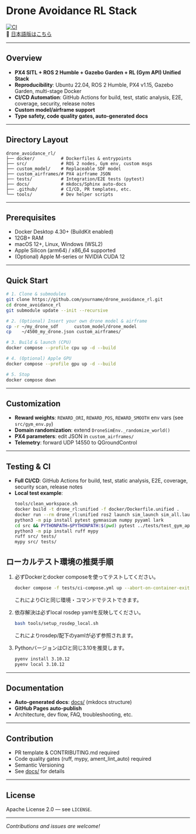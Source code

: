 # Drone Avoidance RL Stack

[![CI](https://github.com/yourname/drone_avoidance_rl/actions/workflows/ci.yml/badge.svg)](https://github.com/yourname/drone_avoidance_rl/actions)  
📘 [日本語版はこちら](README.ja.md)

---

## Overview

- **PX4 SITL + ROS 2 Humble + Gazebo Garden + RL (Gym API) Unified Stack**
- **Reproducibility**: Ubuntu 22.04, ROS 2 Humble, PX4 v1.15, Gazebo Garden, multi-stage Docker
- **CI/CD Automation**: GitHub Actions for build, test, static analysis, E2E, coverage, security, release notes
- **Custom model/airframe support**
- **Type safety, code quality gates, auto-generated docs**

---

## Directory Layout

```
drone_avoidance_rl/
├── docker/          # Dockerfiles & entrypoints
├── src/             # ROS 2 nodes, Gym env, custom msgs
├── custom_model/    # Replaceable SDF model
├── custom_airframes/# PX4 airframe JSON
├── tests/           # Integration/E2E tests (pytest)
├── docs/            # mkdocs/Sphinx auto-docs
├── .github/         # CI/CD, PR templates, etc.
└── tools/           # Dev helper scripts
```

---

## Prerequisites

- Docker Desktop 4.30+ (BuildKit enabled)
- 12GB+ RAM
- macOS 12+, Linux, Windows (WSL2)
- Apple Silicon (arm64) / x86_64 supported
- (Optional) Apple M-series or NVIDIA CUDA 12

---

## Quick Start

```bash
# 1. Clone & submodules
git clone https://github.com/yourname/drone_avoidance_rl.git
cd drone_avoidance_rl
git submodule update --init --recursive

# 2. (Optional) Insert your own drone model & airframe
cp -r ~/my_drone_sdf      custom_model/drone_model
cp    ~/4500_my_drone.json custom_airframes/

# 3. Build & launch (CPU)
docker compose --profile cpu up -d --build

# 4. (Optional) Apple GPU
docker compose --profile gpu up -d --build

# 5. Stop
docker compose down
```

---

## Customization

- **Reward weights**: `REWARD_ORI`, `REWARD_POS`, `REWARD_SMOOTH` env vars (see `src/gym_env.py`)
- **Domain randomization**: extend `DroneSimEnv._randomize_world()`
- **PX4 parameters**: edit JSON in `custom_airframes/`
- **Telemetry**: forward UDP 14550 to QGroundControl

---

## Testing & CI

- **Full CI/CD**: GitHub Actions for build, test, static analysis, E2E, coverage, security scan, release notes
- **Local test example**:
  ```bash
  tools/clean_workspace.sh
  docker build -t drone_rl:unified -f docker/Dockerfile.unified .
  docker run --rm drone_rl:unified ros2 launch sim_launch sim_all.launch.py
  python3 -m pip install pytest gymnasium numpy pyyaml lark
  cd src && PYTHONPATH=$PYTHONPATH:$(pwd) pytest ../tests/test_gym_api.py
  python3 -m pip install ruff mypy
  ruff src/ tests/
  mypy src/ tests/
  ```

## ローカルテスト環境の推奨手順

1. 必ずDockerとdocker composeを使ってテストしてください。
   ```sh
   docker compose -f tests/ci-compose.yml up --abort-on-container-exit
   ```
   これによりCIと同じ環境・コマンドでテストできます。

2. 依存解決は必ずlocal rosdep yamlを反映してください。
   ```sh
   bash tools/setup_rosdep_local.sh
   ```
   これによりrosdep/配下のyamlが必ず参照されます。

3. PythonバージョンはCIと同じ3.10を推奨します。
   ```sh
   pyenv install 3.10.12
   pyenv local 3.10.12
   ```

---

## Documentation

- **Auto-generated docs**: [docs/](docs/) (mkdocs structure)
- **GitHub Pages auto-publish**
- Architecture, dev flow, FAQ, troubleshooting, etc.

---

## Contribution

- PR template & CONTRIBUTING.md required
- Code quality gates (ruff, mypy, ament_lint_auto) required
- Semantic Versioning
- See [docs/](docs/) for details

---

## License

Apache License 2.0 — see `LICENSE`.

---

*Contributions and issues are welcome!*
